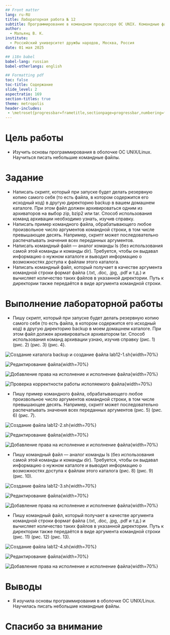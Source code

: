 ```yaml
---
## Front matter
lang: ru-RU
title: Лабораторная работа № 12
subtitle: Программирование в командном процессоре ОС UNIX. Командные файлы
author:
  - Мальянц В. К.
institute:
  - Российский университет дружбы народов, Москва, Россия
date: 01 мая 2025

## i18n babel
babel-lang: russian
babel-otherlangs: english

## Formatting pdf
toc: false
toc-title: Содержание
slide_level: 2
aspectratio: 169
section-titles: true
theme: metropolis
header-includes:
 - \metroset{progressbar=frametitle,sectionpage=progressbar,numbering=fraction}
---
```


# Цель работы

- Изучить основы программирования в оболочке ОС UNIX/Linux. Научиться писать небольшие командные файлы.

# Задание

- Написать скрипт, который при запуске будет делать резервную копию самого себя (то есть файла, в котором содержится его исходный код) в другую директорию backup в вашем домашнем каталоге. При этом файл должен архивироваться одним из архиваторов на выбор zip, bzip2 или tar. Способ использования команд архивации необходимо узнать, изучив справку.
- Написать пример командного файла, обрабатывающего любое произвольное число аргументов командной строки, в том числе превышающее десять. Например, скрипт может последовательно распечатывать значения всех переданных аргументов.
- Написать командный файл — аналог команды ls (без использования самой этой команды и команды dir). Требуется, чтобы он выдавал информацию о нужном каталоге и выводил информацию о возможностях доступа к файлам этого каталога.
- Написать командный файл, который получает в качестве аргумента командной строки формат файла (.txt, .doc, .jpg, .pdf и т.д.) и вычисляет количество таких файлов в указанной директории. Путь к директории также передаётся в виде аргумента командной строки.

# Выполнение лабораторной работы

- Пишу скрипт, который при запуске будет делать резервную копию самого себя (то есть файла, в котором содержится его исходный код) в другую директорию backup в моем домашнем каталоге. При этом файл должен архивироваться архиватором tar. Способ использования команд архивации узнаю, изучив справку (рис. 1) (рис. 2) (рис. 3) (рис. 4).

![Создание каталога backup и создание файла lab12-1.sh](image/1.png){width=70%}

![Редактирование файла](image/2.png){width=70%}

![Добавление права на исполнение и исполнение файла](image/3.png){width=70%}

![Проверка корректности работы исполяемого файла](image/4.png){width=70%}

- Пишу пример командного файла, обрабатывающего любое произвольное число аргументов командной строки, в том числе превышающее десять. Например, скрипт может последовательно распечатывать значения всех переданных аргументов (рис. 5) (рис. 6) (рис. 7).

![Cоздание файла lab12-2.sh](image/5.png){width=70%}

![Редактирование файла](image/6.png){width=70%}

![Добавление права на исполнение и исполнение файла](image/7.png){width=70%}

- Пишу командный файл — аналог команды ls (без использования самой этой команды и команды dir). Требуется, чтобы он выдавал информацию о нужном каталоге и выводил информацию о возможностях доступа к файлам этого каталога (рис. 8) (рис. 9) (рис. 10).

![Cоздание файла lab12-3.sh](image/8.png){width=70%}

![Редактирование файла](image/9.png){width=70%}

![Добавление права на исполнение и исполнение файла](image/10.png){width=70%}

- Пишу командный файл, который получает в качестве аргумента командной строки формат файла (.txt, .doc, .jpg, .pdf и т.д.) и вычисляет количество таких файлов в указанной директории. Путь к директории также передаётся в виде аргумента командной строки (рис. 11) (рис. 12) (рис. 13).

![Cоздание файла lab12-4.sh](image/11.png){width=70%}

![Редактирование файла](image/12.png){width=70%}

![Добавление права на исполнение и исполнение файла](image/13.png){width=70%}

# Выводы

- Я изучила основы программирования в оболочке ОС UNIX/Linux. Научилась писать небольшие командные файлы.

# Спасибо за внимание
